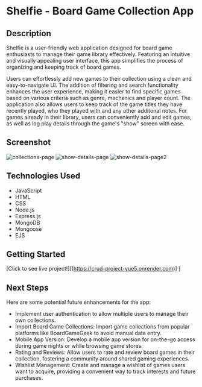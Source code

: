 # Shelfie - Board Game Collection App

## Description

Shelfie  is a user-friendly web application designed for board game enthusiasts to manage their game library effectively. Featuring an intuitive and visually appealing user interface, this app simplifies the process of organizing and keeping track of board games.

Users can effortlessly add new games to their collection using a clean and easy-to-navigate UI. The addition of filtering and search functionality enhances the user experience, making it easier to find specific games based on various criteria such as genre, mechanics and player count. The application also allows users to keep track of the game titles they have recently played, who they played with and any other additonal notes. For games already in their library, users can conveniently add and edit games, as well as log play details through the game's "show" screen with ease.

## Screenshot

![collections-page](https://github.com/Elder-Xeno/CRUD-project/assets/116142253/cb2e91e0-9b27-4604-a03e-d148e910c53f)
![show-details-page](https://github.com/Elder-Xeno/CRUD-project/assets/116142253/0b275606-c35b-4fa8-ac54-2f1b826899cd)
![show-details-page2](https://github.com/Elder-Xeno/CRUD-project/assets/116142253/82e4250b-b68c-4d6b-9b16-7551c00ab270)


## Technologies Used

- JavaScript
- HTML
- CSS
- Node.js
- Express.js
- MongoDB
- Mongoose
- EJS

## Getting Started

[Click to see live project!][(https://crud-project-yue5.onrender.com)]
]
## Next Steps

Here are some potential future enhancements for the app:
- Implement user authentication to allow multiple users to manage their own collections.
- Import Board Game Collections: Import game collections from popular platforms like BoardGameGeek to avoid 
  manual data entry.
- Mobile App Version: Develop a mobile app version for on-the-go access during game nights or while browsing 
  game stores.
- Rating and Reviews: Allow users to rate and review board games in their collection, fostering a community 
  around shared gaming experiences.
- Wishlist Management: Create and manage a wishlist of games users want to acquire, providing a convenient way 
  to track interests and future purchases.
